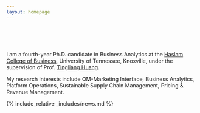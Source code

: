 ```yaml
---
layout: homepage
---
```


<h1 id="about-me"></h1>

<h2 style="margin: 80px 0px 10px;"></h2>

I am a fourth-year Ph.D. candidate in Business Analytics at the [Haslam College of Business](https://haslam.utk.edu/), University of Tennessee, Knoxville, under the supervision of Prof. [Tingliang Huang](https://sites.google.com/view/tinglianghuang). 

My research interests include OM-Marketing Interface, Business Analytics, Platform Operations, Sustainable Supply Chain Management, Pricing & Revenue Management.


{% include_relative _includes/news.md %}

